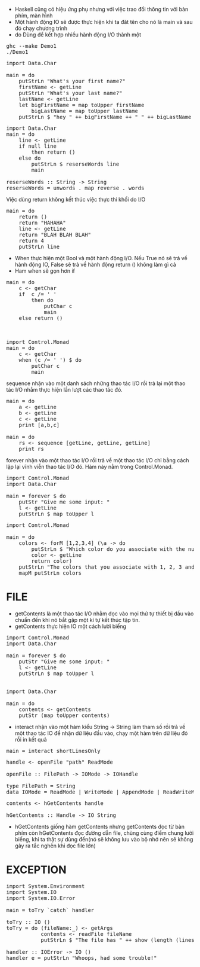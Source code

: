 
- Haskell cũng có hiệu ứng phụ nhưng với việc trao đổi thông tin với bàn phím, màn hình
- Một hành động IO sẽ được thực hiện khi ta đăt tên cho nó là main và sau đó chạy chương trình
- do Dùng để kết hợp nhiều hành động I/O thành một

<pre>
ghc --make Demo1
./Demo1
</pre>
<pre>
import Data.Char

main = do
    putStrLn "What's your first name?"
    firstName <- getLine
    putStrLn "What's your last name?"
    lastName <- getLine
    let bigFirstName = map toUpper firstName
        bigLastName = map toUpper lastName
    putStrLn $ "hey " ++ bigFirstName ++ " " ++ bigLastName ++ ", how are you?"
</pre>

<pre>
import Data.Char
main = do
    line <- getLine
    if null line
        then return ()
    else do
        putStrLn $ reserseWords line
        main

reserseWords :: String -> String
reserseWords = unwords . map reverse . words
</pre>

Việc dùng return không kết thúc việc thực thi khối do I/O
<pre>
main = do
    return ()
    return "HAHAHA"
    line <- getLine
    return "BLAH BLAH BLAH"
    return 4
    putStrLn line
</pre>
- When thực hiện một Bool và một hành động I/O. Nếu True nó sẽ trả về hành động IO, False sẽ trả về hành động return () không làm gì cả
- Ham when sẽ gọn hơn if
<pre>
main = do
    c <- getChar
    if  c /= ' '
        then do
            putChar c
            main
    else return ()    



import Control.Monad
main = do
    c <- getChar
    when (c /= ' ') $ do
        putChar c
        main  
</pre>

sequence nhận vào một danh sách những thao tác I/O rồi trả lại một thao tác I/O nhằm thực hiện lần lượt các thao tác đó.
<pre>
main = do
    a <- getLine
    b <- getLine
    c <- getLine
    print [a,b,c]
 
main = do
    rs <- sequence [getLine, getLine, getLine]
    print rs    
</pre>

forever nhận vào một thao tác I/O rồi trả về một thao tác I/O chỉ bằng cách lặp lại vĩnh viễn thao tác I/O đó. Hàm này nằm trong Control.Monad. 
<pre>
import Control.Monad
import Data.Char

main = forever $ do
    putStr "Give me some input: "
    l <- getLine
    putStrLn $ map toUpper l
</pre>

<pre>
import Control.Monad

main = do 
    colors <- forM [1,2,3,4] (\a -> do
        putStrLn $ "Which color do you associate with the number " ++ show a ++ "?"
        color <- getLine
        return color)
    putStrLn "The colors that you associate with 1, 2, 3 and 4 are: "
    mapM putStrLn colors
</pre>

# FILE

- getContents là một thao tác I/O nhằm đọc vào mọi thứ tự thiết bị đầu vào chuẩn đến khi nó bắt gặp một kí tự kết thúc tập tin. 
- getContents thực hiện IO một cách lười biếng
<pre>
import Control.Monad
import Data.Char

main = forever $ do
    putStr "Give me some input: "
    l <- getLine
    putStrLn $ map toUpper l


import Data.Char

main = do
    contents <- getContents
    putStr (map toUpper contents)
</pre>

- interact nhận vào một hàm kiểu String -> String làm tham số rồi trả về một thao tác IO để nhận dữ liệu đầu vào, chạy một hàm trên dữ liệu đó rồi in kết quả

<pre>
main = interact shortLinesOnly
</pre>

<pre>
handle <- openFile "path" ReadMode

openFile :: FilePath -> IOMode -> IOHandle

type FilePath = String
data IOMode = ReadMode | WriteMode | AppendMode | ReadWriteMode
</pre>

<pre>
contents <- hGetContents handle

hGetContents :: Handle -> IO String
</pre>

- hGetContents giống hàm getContents nhưng getContents đọc từ bàn phím còn hGetContents đọc đường dẫn file, chùng cùng điểm chung lười biếng, khi ta thật sự dùng đến(nó sẽ không lưu vào bộ nhớ nên sẽ không gây ra tắc nghẽn khi đọc file lớn)

# EXCEPTION

<pre>
import System.Environment
import System.IO
import System.IO.Error

main = toTry `catch` handler

toTry :: IO ()
toTry = do (fileName:_) <- getArgs
           contents <- readFile fileName
           putStrLn $ "The file has " ++ show (length (lines contents)) ++ " lines!"

handler :: IOError -> IO ()
handler e = putStrLn "Whoops, had some trouble!"
</pre>



